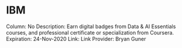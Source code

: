 # IBM

Column: No
Description: Earn digital badges from Data & AI Essentials courses, and professional certificate or specialization from Coursera.
Expiration: 24-Nov-2020
Link: Link
Provider: Bryan Guner